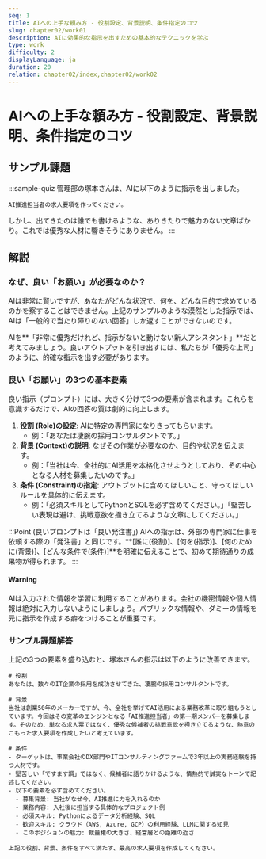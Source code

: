 ```yaml
---
seq: 1
title: AIへの上手な頼み方 - 役割設定、背景説明、条件指定のコツ
slug: chapter02/work01
description: AIに効果的な指示を出すための基本的なテクニックを学ぶ
type: work
difficulty: 2
displayLanguage: ja
duration: 20
relation: chapter02/index,chapter02/work02
---
```


# AIへの上手な頼み方 - 役割設定、背景説明、条件指定のコツ

## サンプル課題
:::sample-quiz
管理部の塚本さんは、AIに以下のように指示を出しました。

```
AI推進担当者の求人要項を作ってください。
```
しかし、出てきたのは誰でも書けるような、ありきたりで魅力のない文章ばかり。これでは優秀な人材に響きそうにありません。
:::

## 解説
### なぜ、良い「お願い」が必要なのか？
AIは非常に賢いですが、あなたがどんな状況で、何を、どんな目的で求めているのかを察することはできません。上記のサンプルのような漠然とした指示では、AIは「一般的で当たり障りのない回答」しか返すことができないのです。

AIを**「非常に優秀だけれど、指示がないと動けない新人アシスタント」**だと考えてみましょう。良いアウトプットを引き出すには、私たちが「優秀な上司」のように、的確な指示を出す必要があります。

### 良い「お願い」の3つの基本要素
良い指示（プロンプト）には、大きく分けて3つの要素が含まれます。これらを意識するだけで、AIの回答の質は劇的に向上します。

1.  **役割 (Role)の設定**: AIに特定の専門家になりきってもらいます。
    * 例：「あなたは凄腕の採用コンサルタントです。」
2.  **背景 (Context)の説明**: なぜその作業が必要なのか、目的や状況を伝えます。
    * 例：「当社は今、全社的にAI活用を本格化させようとしており、その中心となる人材を募集したいのです。」
3.  **条件 (Constraint)の指定**: アウトプットに含めてほしいこと、守ってほしいルールを具体的に伝えます。
    * 例：「必須スキルとしてPythonとSQLを必ず含めてください。」「堅苦しい表現は避け、挑戦意欲を掻き立てるような文章にしてください。」

:::Point
(良いプロンプトは「良い発注書」)
AIへの指示は、外部の専門家に仕事を依頼する際の「発注書」と同じです。**[誰に(役割)]、[何を(指示)]、[何のために(背景)]、[どんな条件で(条件)]**を明確に伝えることで、初めて期待通りの成果物が得られます。
:::

#### Warning
AIは入力された情報を学習に利用することがあります。会社の機密情報や個人情報は絶対に入力しないようにしましょう。パブリックな情報や、ダミーの情報を元に指示を作成する癖をつけることが重要です。

### サンプル課題解答
上記の3つの要素を盛り込むと、塚本さんの指示は以下のように改善できます。

```
# 役割
あなたは、数々のIT企業の採用を成功させてきた、凄腕の採用コンサルタントです。

# 背景
当社は創業50年のメーカーですが、今、全社を挙げてAI活用による業務改革に取り組もうとしています。今回はその変革のエンジンとなる「AI推進担当者」の第一期メンバーを募集します。そのため、単なる求人票ではなく、優秀な候補者の挑戦意欲を掻き立てるような、熱意のこもった求人要項を作成したいと考えています。

# 条件
- ターゲットは、事業会社のDX部門やITコンサルティングファームで3年以上の実務経験を持つ人材です。
- 堅苦しい「ですます調」ではなく、候補者に語りかけるような、情熱的で誠実なトーンで記述してください。
- 以下の要素を必ず含めてください。
  - 募集背景: 当社がなぜ今、AI推進に力を入れるのか
  - 業務内容: 入社後に担当する具体的なプロジェクト例
  - 必須スキル: Pythonによるデータ分析経験、SQL
  - 歓迎スキル: クラウド（AWS, Azure, GCP）の利用経験、LLMに関する知見
  - このポジションの魅力: 裁量権の大きさ、経営層との距離の近さ

上記の役割、背景、条件をすべて満たす、最高の求人要項を作成してください。
```